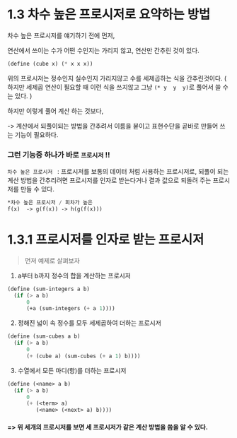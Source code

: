 # 1.3 차수 높은 프로시저로 요약하는 방법

차수 높은 프로시저를 얘기하기 전에 먼저,

연산에서 쓰이는 수가 어떤 수인지는 가리지 않고, 연산만 간추린 것이 있다.

```lisp
(define (cube x) (* x x x))
```

위의 프로시저는 정수인지 실수인지 가리지않고 수를 세제곱하는 식을 간추린것이다. ( 하지만  세제곱 연산이 필요할 때 이런 식을 쓰지않고 그냥 `(* y  y  y)`로 풀어서 쓸 수는 있다. )

하지만 이렇게 풀어 계산 하는 것보다,

-> 계산에서 되풀이되는 방법을 간추려서 이름을 붇이고 표현수단을 곧바로 만들어 쓰는 기능이 필요하다.

### 그런 기능중 하나가 바로 `프로시저` !! 

`차수 높은 프로시저 ` : 프로시저를 보통의 데이터 처럼 사용하는 프로시저로, 되풀이 되는 계산 방법을 간추리려면 프로시저를 인자로 받는다거나 결과 값으로 되돌려 주는 프로시저를 만들 수 있다.

```lisp
*차수 높은 프로시저 / 회차가 높은  
f(x)  -> g(f(x)) -> h(g(f(x)))
```

# 1.3.1 프로시저를 인자로 받는 프로시저 

> 먼저 예제로 살펴보자

1. a부터 b까지 정수의 합을 계산하는 프로시저

```lisp
(define (sum-integers a b)
  (if (> a b)
      0
   	  (+a (sum-integers (+ a 1))))
```

2. 정해진 넓이 속 정수를 모두 세제곱하여 더하는 프로시저

```lisp
(define (sum-cubes a b)
  (if (> a b)
      0
      (+ (cube a) (sum-cubes (+ a 1) b))))
```

3. 수열에서 모든 마디(항)를 더하는 프로시저

```lisp
(define (<name> a b)
  (if (> a b)
      0
      (+ (<term> a)
         (<name> (<next> a) b))))
```

####  => 위 세개의 프로시저를 보면 세 프로시저가 같은 계산 방법을 씀을 알 수 있다.





 